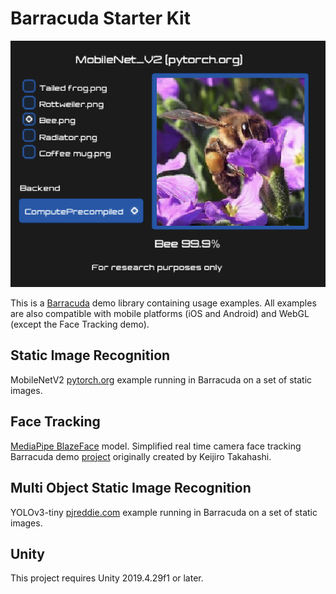 # Barracuda Starter Kit

![MobileNetV2](Documentation~/images/mobilenet.png)

This is a [Barracuda](https://github.com/Unity-Technologies/barracuda-release) demo library containing usage examples. All examples are also compatible with mobile platforms (iOS and Android) and WebGL (except the Face Tracking demo). 

## Static Image Recognition

MobileNetV2 [pytorch.org](https://pytorch.org/hub/pytorch_vision_mobilenet_v2) example running in Barracuda on a set of static images. 

## Face Tracking 

[MediaPipe BlazeFace](https://sites.google.com/view/perception-cv4arvr/blazeface) model. Simplified real time camera face tracking Barracuda demo [project](https://github.com/keijiro/BlazeFaceBarracuda) originally created by Keijiro Takahashi.

## Multi Object Static Image Recognition

YOLOv3-tiny [pjreddie.com](https://pjreddie.com/darknet/yolo/) example running in Barracuda on a set of static images. 

## Unity

This project requires Unity 2019.4.29f1 or later.
